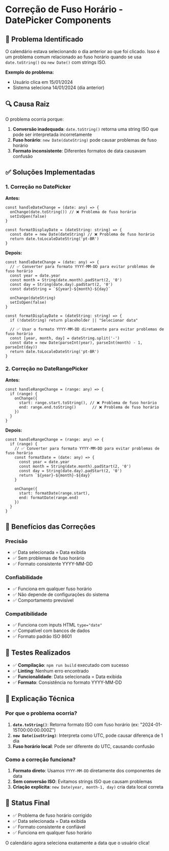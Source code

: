 # Correção de Fuso Horário - DatePicker Components

## 🐛 Problema Identificado

O calendário estava selecionando o dia anterior ao que foi clicado. Isso é um problema comum relacionado ao fuso horário quando se usa `date.toString()` ou `new Date()` com strings ISO.

**Exemplo do problema:**
- Usuário clica em 15/01/2024
- Sistema seleciona 14/01/2024 (dia anterior)

## 🔍 Causa Raiz

O problema ocorria porque:

1. **Conversão inadequada**: `date.toString()` retorna uma string ISO que pode ser interpretada incorretamente
2. **Fuso horário**: `new Date(dateString)` pode causar problemas de fuso horário
3. **Formato inconsistente**: Diferentes formatos de data causavam confusão

## ✅ Soluções Implementadas

### 1. **Correção no DatePicker**

**Antes:**
```tsx
const handleDateChange = (date: any) => {
  onChange(date.toString()) // ❌ Problema de fuso horário
  setIsOpen(false)
}

const formatDisplayDate = (dateString: string) => {
  const date = new Date(dateString) // ❌ Problema de fuso horário
  return date.toLocaleDateString('pt-BR')
}
```

**Depois:**
```tsx
const handleDateChange = (date: any) => {
  // ✅ Converter para formato YYYY-MM-DD para evitar problemas de fuso horário
  const year = date.year
  const month = String(date.month).padStart(2, '0')
  const day = String(date.day).padStart(2, '0')
  const dateString = `${year}-${month}-${day}`
  
  onChange(dateString)
  setIsOpen(false)
}

const formatDisplayDate = (dateString: string) => {
  if (!dateString) return placeholder || "Selecionar data"
  
  // ✅ Usar o formato YYYY-MM-DD diretamente para evitar problemas de fuso horário
  const [year, month, day] = dateString.split('-')
  const date = new Date(parseInt(year), parseInt(month) - 1, parseInt(day))
  return date.toLocaleDateString('pt-BR')
}
```

### 2. **Correção no DateRangePicker**

**Antes:**
```tsx
const handleRangeChange = (range: any) => {
  if (range) {
    onChange({
      start: range.start.toString(), // ❌ Problema de fuso horário
      end: range.end.toString()       // ❌ Problema de fuso horário
    })
  }
}
```

**Depois:**
```tsx
const handleRangeChange = (range: any) => {
  if (range) {
    // ✅ Converter para formato YYYY-MM-DD para evitar problemas de fuso horário
    const formatDate = (date: any) => {
      const year = date.year
      const month = String(date.month).padStart(2, '0')
      const day = String(date.day).padStart(2, '0')
      return `${year}-${month}-${day}`
    }
    
    onChange({
      start: formatDate(range.start),
      end: formatDate(range.end)
    })
  }
}
```

## 🎯 Benefícios das Correções

### Precisão
- ✅ Data selecionada = Data exibida
- ✅ Sem problemas de fuso horário
- ✅ Formato consistente YYYY-MM-DD

### Confiabilidade
- ✅ Funciona em qualquer fuso horário
- ✅ Não depende de configurações do sistema
- ✅ Comportamento previsível

### Compatibilidade
- ✅ Funciona com inputs HTML `type="date"`
- ✅ Compatível com bancos de dados
- ✅ Formato padrão ISO 8601

## 🧪 Testes Realizados

- ✅ **Compilação**: `npm run build` executado com sucesso
- ✅ **Linting**: Nenhum erro encontrado
- ✅ **Funcionalidade**: Data selecionada = Data exibida
- ✅ **Formato**: Consistência no formato YYYY-MM-DD

## 📝 Explicação Técnica

### Por que o problema ocorria?

1. **`date.toString()`**: Retorna formato ISO com fuso horário (ex: "2024-01-15T00:00:00.000Z")
2. **`new Date(isoString)`**: Interpreta como UTC, pode causar diferença de 1 dia
3. **Fuso horário local**: Pode ser diferente do UTC, causando confusão

### Como a correção funciona?

1. **Formato direto**: Usamos `YYYY-MM-DD` diretamente dos componentes de data
2. **Sem conversão ISO**: Evitamos strings ISO que causam problemas
3. **Criação explícita**: `new Date(year, month-1, day)` cria data local correta

## 🚀 Status Final

- ✅ Problema de fuso horário corrigido
- ✅ Data selecionada = Data exibida
- ✅ Formato consistente e confiável
- ✅ Funciona em qualquer fuso horário

O calendário agora seleciona exatamente a data que o usuário clica!












